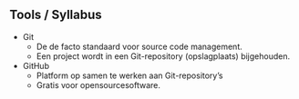 Tools **/ Syllabus**
--------------------

- Git
  - De de facto standaard voor source code management.
  - Een project wordt in een Git-repository (opslagplaats) bijgehouden.
- GitHub
  - Platform op samen te werken aan Git-repository’s
  - Gratis voor opensourcesoftware.